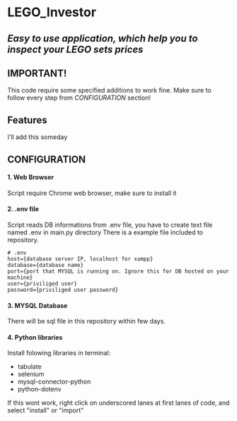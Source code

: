 # LEGO_Investor
## _Easy to use application, which help you to inspect your LEGO sets prices_


##  IMPORTANT!
This code require some specified additions to work fine. 
Make sure to follow every step from _CONFIGURATION_ section!

## Features
I'll add this someday


##  CONFIGURATION
#### 1. Web Browser
Script require Chrome web browser, make sure to install it 
#### 2. .env file
Script reads DB informations from .env file, you have to create text file named .env in main.py directory
There is a example file included to repository. 
```
# .env
host={database server IP, localhost for xampp}
database={database name}
port={port that MYSQL is running on. Ignore this for DB hosted on your machine}
user={priviliged user}
password={priviliged user password}
```
#### 3. MYSQL Database
There will be sql file in this repository within few days.
#### 4. Python libraries
Install folowing libraries in terminal:
* tabulate
* selenium
* mysql-connector-python
* python-dotenv

If this wont work, right click on underscored lanes at first lanes of code, and select "install" or "import"

